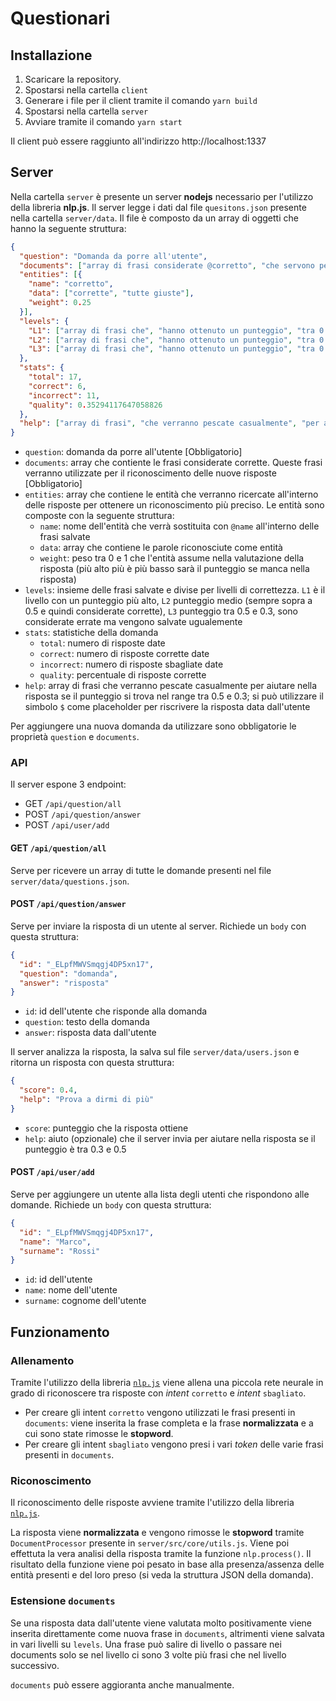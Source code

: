 # Questionari

## Installazione
1. Scaricare la repository.
2. Spostarsi nella cartella `client`
3. Generare i file per il client tramite il comando `yarn build`
4. Spostarsi nella cartella `server`
5. Avviare tramite il comando `yarn start`

Il client può essere raggiunto all'indirizzo http://localhost:1337

## Server
Nella cartella `server` è presente un server **nodejs** necessario per l'utilizzo della libreria **nlp.js**.
Il server legge i dati dal file `quesitons.json` presente nella cartella `server/data`. Il file è composto da un array di oggetti che hanno la seguente struttura:
```json
{
  "question": "Domanda da porre all'utente",
  "documents": ["array di frasi considerate @corretto", "che servono per il riconoscimento delle nuove"],
  "entities": [{
    "name": "corretto",
    "data": ["corrette", "tutte giuste"],
    "weight": 0.25
  }],
  "levels": {
    "L1": ["array di frasi che", "hanno ottenuto un punteggio", "tra 0.9 e 0.75"],
    "L2": ["array di frasi che", "hanno ottenuto un punteggio", "tra 0.75 e 0.5"],
    "L3": ["array di frasi che", "hanno ottenuto un punteggio", "tra 0.5 e 0.3"],
  },
  "stats": {
    "total": 17,
    "correct": 6,
    "incorrect": 11,
    "quality": 0.35294117647058826
  },
  "help": ["array di frasi", "che verranno pescate casualmente", "per aiutare nella risposta", "se il punteggio si trova nel range", "tra 0.5 e 0.3"]
}
```
- `question`: domanda da porre all'utente [Obbligatorio]
- `documents`: array che contiente le frasi considerate corrette. Queste frasi verranno utilizzate per il riconoscimento delle nuove risposte [Obbligatorio]
- `entities`: array che contiene le entità che verranno ricercate all'interno delle risposte per ottenere un riconoscimento più preciso. Le entità sono composte con la seguente struttura:
  - `name`: nome dell'entità che verrà sostituita con `@name` all'interno delle frasi salvate
  - `data`: array che contiene le parole riconosciute come entità
  - `weight`: peso tra 0 e 1 che l'entità assume nella valutazione della risposta (più alto più è più basso sarà il punteggio se manca nella risposta)
- `levels`: insieme delle frasi salvate e divise per livelli di correttezza. `L1` è il livello con un punteggio più alto, `L2` punteggio medio (sempre sopra a 0.5 e quindi considerate corrette), `L3` punteggio tra 0.5 e 0.3, sono considerate errate ma vengono salvate ugualemente
- `stats`: statistiche della domanda
  - `total`: numero di risposte date
  - `correct`: numero di risposte corrette date
  - `incorrect`: numero di risposte sbagliate date
  - `quality`: percentuale di risposte corrette
- `help`: array di frasi che verranno pescate casualmente per aiutare nella risposta se il punteggio si trova nel range tra 0.5 e 0.3; si può utilizzare il simbolo `$` come placeholder per riscrivere la risposta data dall'utente

Per aggiungere una nuova domanda da utilizzare sono obbligatorie le proprietà `question` e `documents`.

### API

Il server espone 3 endpoint:
- GET `/api/question/all`
- POST `/api/question/answer`
- POST `/api/user/add`

#### GET `/api/question/all`
Serve per ricevere un array di tutte le domande presenti nel file `server/data/questions.json`.

#### POST `/api/question/answer`
Serve per inviare la risposta di un utente al server.
Richiede un `body` con questa struttura:
```json
{
  "id": "_ELpfMWVSmqgj4DP5xn17",
  "question": "domanda",
  "answer": "risposta"
}
```
- `id`: id dell'utente che risponde alla domanda
- `question`: testo della domanda
- `answer`: risposta data dall'utente

Il server analizza la risposta, la salva sul file `server/data/users.json` e ritorna un risposta con questa struttura: 
```json
{
  "score": 0.4,
  "help": "Prova a dirmi di più"
}
```
- `score`: punteggio che la risposta ottiene
- `help`: aiuto (opzionale) che il server invia per aiutare nella risposta se il punteggio è tra 0.3 e 0.5

#### POST `/api/user/add`
Serve per aggiungere un utente alla lista degli utenti che rispondono alle domande.
Richiede un `body` con questa struttura:
```json
{
  "id": "_ELpfMWVSmqgj4DP5xn17",
  "name": "Marco",
  "surname": "Rossi"
}
```
- `id`: id dell'utente
- `name`: nome dell'utente
- `surname`: cognome dell'utente

## Funzionamento
### Allenamento
Tramite l'utilizzo della libreria [`nlp.js`](https://github.com/axa-group/nlp.js) viene allena una piccola rete neurale in grado di riconoscere tra risposte con *intent* `corretto` e *intent* `sbagliato`.

- Per creare gli intent `corretto` vengono utilizzati le frasi presenti in `documents`:  viene inserita la frase completa e la frase **normalizzata** e a cui sono state rimosse le **stopword**.
- Per creare gli intent `sbagliato` vengono presi i vari *token* delle varie frasi presenti in `documents`.
### Riconoscimento
Il riconoscimento delle risposte avviene tramite l'utilizzo della libreria [`nlp.js`](https://github.com/axa-group/nlp.js).

La risposta viene **normalizzata** e vengono rimosse le **stopword** tramite `DocumentProcessor` presente in `server/src/core/utils.js`.
Viene poi effettuta la vera analisi della risposta tramite la funzione `nlp.process()`. Il risultato della funzione viene poi pesato in base alla presenza/assenza delle entità presenti e del loro preso (si veda la struttura JSON della domanda).

### Estensione `documents`
Se una risposta data dall'utente viene valutata molto positivamente viene inserita direttamente come nuova frase in `documents`, altrimenti viene salvata in vari livelli su `levels`. Una frase può salire di livello o passare nei documents solo se nel livello ci sono 3 volte più frasi che nel livello successivo.

`documents` può essere aggioranta anche manualmente.

